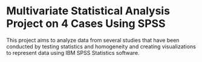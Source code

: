# Multivariate Statistical Analysis Project on 4 Cases Using SPSS
This project aims to analyze data from several studies that have been conducted by testing statistics and homogeneity and creating visualizations to represent data using IBM SPSS Statistics software.
